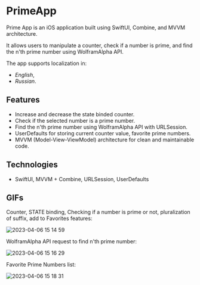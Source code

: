 # PrimeApp

Prime App is an iOS application built using SwiftUI, Combine, and MVVM architecture. 

It allows users to manipulate a counter, check if a number is prime, and find the n'th prime number using WolframAlpha API. 

The app supports localization in:
- *English*,
- *Russian*.

## Features

- Increase and decrease the state binded counter.
- Check if the selected number is a prime number.
- Find the n'th prime number using WolframAlpha API with URLSession.
- UserDefaults for storing current counter value, favorite prime numbers.
- MVVM (Model-View-ViewModel) architecture for clean and maintainable code.

## Technologies

- SwiftUI, MVVM + Combine, URLSession, UserDefaults

## GIFs
Counter, STATE binding, Checking if a number is prime or not, pluralization of suffix, add to Favorites features:

![2023-04-06 15 14 59](https://user-images.githubusercontent.com/75203988/230376092-26182e0e-3b95-4a92-aea4-1d5f18f8ec77.gif)


WolframAlpha API request to find n'th prime number:

![2023-04-06 15 16 29](https://user-images.githubusercontent.com/75203988/230376374-5093f05e-ae9d-42e7-8c4f-4dc77070b931.gif)


Favorite Prime Numbers list:

![2023-04-06 15 18 31](https://user-images.githubusercontent.com/75203988/230376768-bb3c5d2d-bb31-407c-9e6f-21e7713da240.gif)

